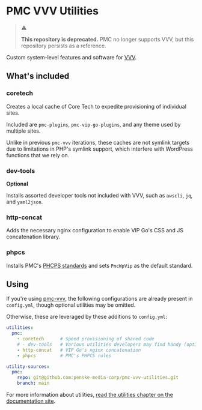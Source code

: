 # PMC VVV Utilities

> ⚠️
>
> **This repository is deprecated.** PMC no longer supports VVV, but this
> repository persists as a reference.

Custom system-level features and software for [VVV](https://github.com/varying-vagrant-vagrants/vvv/).

## What's included

### coretech

Creates a local cache of Core Tech to expedite provisioning of individual sites.

Included are `pmc-plugins`, `pmc-vip-go-plugins`, and any theme used by multiple
sites.

Unlike in previous `pmc-vvv` iterations, these caches are not symlink targets 
due to limitations in PHP's symlink support, which interfere with WordPress
functions that we rely on.

### dev-tools

**Optional**

Installs assorted developer tools not included with VVV, such as `awscli`, `jq`,
and `yaml2json`.

### http-concat

Adds the necessary nginx configuration to enable VIP Go's CSS and JS 
concatenation library.

### phpcs

Installs PMC's [PHCPS standards](https://bitbucket.org/penskemediacorp/pmc-codesniffer) and sets `PmcWpVip` as the default standard. 

## Using

If you're using [pmc-vvv](https://github.com/penske-media-corp/pmc-vvv), the
following configurations are already present in `config.yml`, though optional
utilities may be omitted.

Otherwise, these are leveraged by these additions to `config.yml`:

```yaml
utilities:
  pmc:
    - coretech      # Speed provisioning of shared code
    # - dev-tools   # Various utilities developers may find handy (optional)
    - http-concat   # VIP Go's nginx concatenation
    - phpcs         # PMC's PHPCS rules

utility-sources:
  pmc:
    repo: git@github.com:penske-media-corp/pmc-vvv-utilities.git
    branch: main
```

For more information about utilities, [read the utilities chapter on the documentation site](https://varyingvagrantvagrants.org/docs/en-US/utilities/).
